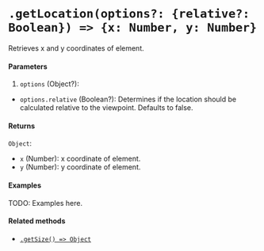 # `.getLocation(options?: {relative?: Boolean}) => {x: Number, y: Number}`

Retrieves x and y coordinates of element.

#### Parameters

1. `options` (Object?):
  - `options.relative` (Boolean?): Determines if the location should be calculated relative to the viewpoint. Defaults to false.

#### Returns

`Object`:
  - `x` (Number): x coordinate of element.
  - `y` (Number): y coordinate of element.

#### Examples

TODO: Examples here.

#### Related methods

- [`.getSize() => Object`](./getSize.md)
